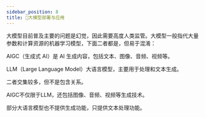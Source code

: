 ```yaml
---
sidebar_position: 8
title: 🚧大模型部署与应用
---
```


大模型目前普及主要的问题是幻觉，因此需要高度人类监管。大模型一般指代大量参数和计算资源的机器学习模型，下面二者都是，但易于混淆：

AIGC（生成式 AI）是 AI 生成内容，包括文本、图像、音频、视频等。

LLM（Large Language Model）大语言模型，主要用于处理和文本生成。

二者交集较多，但不是包含关系。

AIGC不仅限于LLM，还包括图像、音频、视频等生成技术。

部分大语言模型也不提供生成功能，只提供文本处理功能。



<DocCardList />